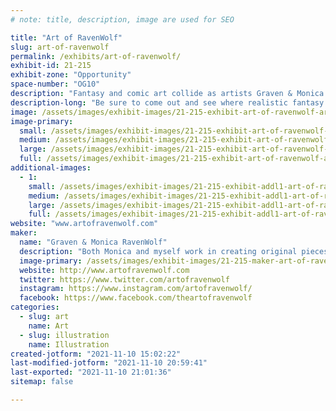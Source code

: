 ```yaml
---
# note: title, description, image are used for SEO

title: "Art of RavenWolf"
slug: art-of-ravenwolf
permalink: /exhibits/art-of-ravenwolf/
exhibit-id: 21-215
exhibit-zone: "Opportunity"
space-number: "OG10"
description: "Fantasy and comic art collide as artists Graven & Monica RavenWolf show you their imagination."
description-long: "Be sure to come out and see where realistic fantasy and comic art collide as artists Graven & Monica RavenWolf show you their imagination. Watch the creation take fold in real-time as one specializes in creating on matte board with color pencils and acrylics while the other shows you how digital art and traditional can work together! This is an exhibit you won&#039;t want to miss."
image: /assets/images/exhibit-images/21-215-exhibit-art-of-ravenwolf-art-of-ravenwolf-maker-faire-large.jpg
image-primary: 
  small: /assets/images/exhibit-images/21-215-exhibit-art-of-ravenwolf-art-of-ravenwolf-maker-faire-small.jpg
  medium: /assets/images/exhibit-images/21-215-exhibit-art-of-ravenwolf-art-of-ravenwolf-maker-faire-medium.jpg
  large: /assets/images/exhibit-images/21-215-exhibit-art-of-ravenwolf-art-of-ravenwolf-maker-faire-large.jpg
  full: /assets/images/exhibit-images/21-215-exhibit-art-of-ravenwolf-art-of-ravenwolf-maker-faire-full.jpg
additional-images: 
  - 1:
    small: /assets/images/exhibit-images/21-215-exhibit-addl1-art-of-ravenwolf-art-of-ravenwolf-setup-small.jpg
    medium: /assets/images/exhibit-images/21-215-exhibit-addl1-art-of-ravenwolf-art-of-ravenwolf-setup-medium.jpg
    large: /assets/images/exhibit-images/21-215-exhibit-addl1-art-of-ravenwolf-art-of-ravenwolf-setup-large.jpg
    full: /assets/images/exhibit-images/21-215-exhibit-addl1-art-of-ravenwolf-art-of-ravenwolf-setup-full.jpg
website: "www.artofravenwolf.com"
maker: 
  name: "Graven & Monica RavenWolf"
  description: "Both Monica and myself work in creating original pieces of high-quality original art in a specialized fashion. Monica focuses on using color pencils/acrylic on color matte board to bring out the vibrant color theory in reverse for her detail portrait and hyperrealism. While I showcase how traditional comic style can be brought into a digital art medium. "
  image-primary: /assets/images/exhibit-images/21-215-maker-art-of-ravenwolf-art-of-ravenwolf-maker-faire-2021-medium.jpg
  website: http://www.artofravenwolf.com
  twitter: https://www.twitter.com/artofravenwolf
  instagram: https://www.instagram.com/artofravenwolf/
  facebook: https://www.facebook.com/theartofravenwolf
categories: 
  - slug: art
    name: Art
  - slug: illustration
    name: Illustration
created-jotform: "2021-11-10 15:02:22"
last-modified-jotform: "2021-11-10 20:59:41"
last-exported: "2021-11-10 21:01:36"
sitemap: false

---
```

